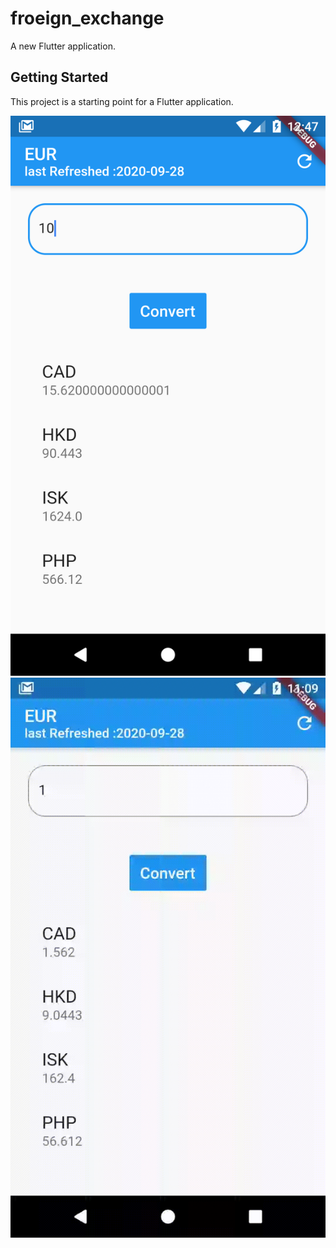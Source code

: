 # froeign_exchange

A new Flutter application.

## Getting Started
This project is a starting point for a Flutter application.

![Snapshort](https://github.com/A7Aima/froeign_exchange/blob/master/Screenshot_1601320646.png)
![Snapshort](https://github.com/A7Aima/froeign_exchange/blob/master/Demo.gif)

